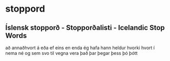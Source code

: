 # stoppord
## Íslensk stopporð - Stopporðalisti - Icelandic Stop Words

að
annaðhvort
á
eða
ef
eins
en
enda
ég
hafa
hann
heldur
hvorki
hvort
í
nema
né
og
sem
svo
til 
vegna
vera
það
þar
þegar
þess 
þó
þótt 
